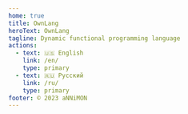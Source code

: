 ```yaml
---
home: true
title: OwnLang
heroText: OwnLang
tagline: Dynamic functional programming language
actions:
  - text: 🇺🇸 English
    link: /en/
    type: primary
  - text: 🇷🇺 Русский
    link: /ru/
    type: primary
footer: © 2023 aNNiMON
---
```

 